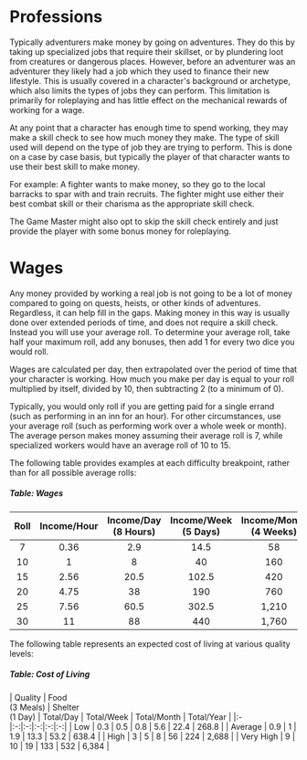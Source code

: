 # Professions

Typically adventurers make money by going on adventures. They do this by taking up specialized jobs that require their skillset, or by plundering loot from creatures or dangerous places. However, before an adventurer was an adventurer they likely had a job which they used to finance their new lifestyle. This is usually covered in a character's background or archetype, which also limits the types of jobs they can perform. This limitation is primarily for roleplaying and has little effect on the mechanical rewards of working for a wage.

At any point that a character has enough time to spend working, they may make a skill check to see how much money they make. The type of skill used will depend on the type of job they are trying to perform. This is done on a case by case basis, but typically the player of that character wants to use their best skill to make money.

For example: A fighter wants to make money, so they go to the local barracks to spar with and train recruits. The fighter might use either their best combat skill or their charisma as the appropriate skill check.

The Game Master might also opt to skip the skill check entirely and just provide the player with some bonus money for roleplaying.

# Wages

Any money provided by working a real job is not going to be a lot of money compared to going on quests, heists, or other kinds of adventures. Regardless, it can help fill in the gaps. Making money in this way is usually done over extended periods of time, and does not require a skill check. Instead you will use your average roll. To determine your average roll, take half your maximum roll, add any bonuses, then add 1 for every two dice you would roll.

Wages are calculated per day, then extrapolated over the period of time that your character is working. How much you make per day is equal to your roll multiplied by itself, divided by 10, then subtracting 2 (to a minimum of 0).

Typically, you would only roll if you are getting paid for a single errand (such as performing in an inn for an hour). For other circumstances, use your average roll (such as performing work over a whole week or month). The average person makes money assuming their average roll is 7, while specialized workers would have an average roll of 10 to 15.

The following table provides examples at each difficulty breakpoint, rather than for all possible average rolls:

##### Table: Wages
| Roll | Income/Hour | Income/Day<br/>(8 Hours) | Income/Week<br>(5 Days) | Income/Month<br/>(4 Weeks) | Income/Year<br/>(52 Weeks) |
|:-:|:-:|:-:|:-:|:-:|:-|
| 7 | 0.36 | 2.9 | 14.5 | 58 | 696 |
| 10 | 1 | 8 | 40 | 160 | 1,920 |
| 15 | 2.56 | 20.5 | 102.5 | 420 | 4,920 |
| 20 | 4.75 | 38 | 190 | 760 | 9,120 |
| 25 | 7.56 | 60.5 | 302.5 | 1,210 | 14,520 |
| 30 | 11 | 88 | 440 | 1,760 | 21,120 |

The following table represents an expected cost of living at various quality levels:

##### Table: Cost of Living
| Quality | Food<br/>(3 Meals) | Shelter<br/>(1 Day) | Total/Day | Total/Week | Total/Month | Total/Year |
|:-|:-:|:-:|:-:|:-:|:-:|
| Low | 0.3 | 0.5 | 0.8 | 5.6 | 22.4 | 268.8 |
| Average | 0.9 | 1 | 1.9 | 13.3 | 53.2 | 638.4 |
| High | 3 | 5 | 8 | 56 | 224 | 2,688 |
| Very High | 9 | 10 | 19 | 133 | 532 | 6,384 |
